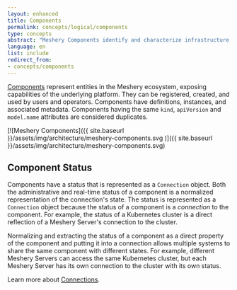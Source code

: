 ```yaml
---
layout: enhanced
title: Components
permalink: concepts/logical/components
type: concepts
abstract: "Meshery Components identify and characterize infrastructure under management."
language: en
list: include
redirect_from:
- concepts/components
---
```


[Components](https://github.com/meshery/meshery/tree/master/server/meshmodel/components) represent entities in the Meshery ecosystem, exposing capabilities of the underlying platform. They can be registered, created, and used by users and operators. Components have definitions, instances, and associated metadata. Components having the same `kind`, `apiVersion` and `model.name` attributes are considered duplicates.

[![Meshery Components]({{ site.baseurl }}/assets/img/architecture/meshery-components.svg
)]({{ site.baseurl }}/assets/img/architecture/meshery-components.svg)

## Component Status

Components have a status that is represented as a `Connection` object. Both the administrative and real-time status of a component is a normalized representation of the connection's state. The status is represented as a `Connection` object because the status of a component is a *connection* to the component. For example, the status of a Kubernetes cluster is a direct reflection of a Meshery Server's connection to the cluster.

Normalizing and extracting the status of a component as a direct property of the component and putting it into a connection allows multiple systems to share the same component with different states. For example, different Meshery Servers can access the same Kubernetes cluster, but each Meshery Server has its own connection to the cluster with its own status.

Learn more about [Connections](/concepts/logical/connections).
